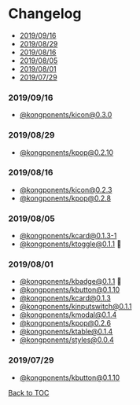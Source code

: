 # Changelog

- [2019/09/16](#2019/09/16)
- [2019/08/29](#2019/08/29)
- [2019/08/16](#2019/08/16)
- [2019/08/05](#2019/08/05)
- [2019/08/01](#2019/08/01)
- [2019/07/29](#2019/07/29)

### 2019/09/16

- [@kongponents/kicon@0.3.0][kicon]

### 2019/08/29

- [@kongponents/kpop@0.2.10][kpop]

### 2019/08/16

- [@kongponents/kicon@0.2.3][kcard]
- [@kongponents/kpop@0.2.8][kpop]

### 2019/08/05

- [@kongponents/kcard@0.1.3-1][kcard]
- [@kongponents/ktoggle@0.1.1][ktoggle] :rocket:

### 2019/08/01

- [@kongponents/kbadge@0.1.1][kbadge] :rocket:
- [@kongponents/kbutton@0.1.10][kbutton]
- [@kongponents/kcard@0.1.3][kcard]
- [@kongponents/kinputswitch@0.1.1][kinputswitch]
- [@kongponents/kmodal@0.1.4][kmodal]
- [@kongponents/kpop@0.2.6][kpop]
- [@kongponents/ktable@0.1.4][ktable]
- [@kongponents/styles@0.0.4][styles]

### 2019/07/29
- [@kongponents/kbutton@0.1.10][kbutton]

[Back to TOC](#Changelog)

[kbadge]: /packages/KBadge/CHANGELOG.md
[kbutton]: /packages/KButton/CHANGELOG.md
[kcard]: /packages/KCard/CHANGELOG.md
[kemptystate]: /packages/KEmptyState/CHANGELOG.md
[kinputswitch]: /packages/KInputSwitch/CHANGELOG.md
[kmodal]: /packages/KModal/CHANGELOG.md
[kpop]: /packages/KPop/CHANGELOG.md
[ktable]: /packages/KTable/CHANGELOG.md
[ktoggle]: /packages/KToggle/CHANGELOG.md
[kicon]: /packages/KIcon/CHANGELOG.md
[styles]: /packages/styles/CHANGELOG.md
